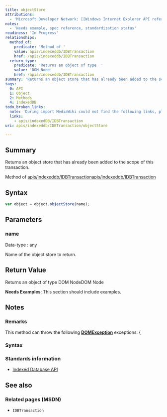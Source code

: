 ```yaml
---
title: objectStore
attributions:
  - 'Microsoft Developer Network: [[Windows Internet Explorer API reference](http://msdn.microsoft.com/en-us/library/ie/hh828809%28v=vs.85%29.aspx) Article]'
notes:
  - 'Needs example, spec reference, standardization status'
readiness: 'In Progress'
relationships:
  method_of:
    predicate: 'Method of '
    value: apis/indexeddb/IDBTransaction
    href: /apis/indexeddb/IDBTransaction
  return_type:
    predicate: 'Returns an object of type  '
    value: 'DOM Node'
    href: /apis/indexeddb/IDBTransaction
summary: 'Returns an object store that has already been added to the scope of this transaction.'
tags:
  0: API
  1: Object
  2: Methods
  4: IndexedDB
todo_broken_links:
  note: 'During import MediaWiki could not find the following links, please fix and adjust this list.'
  links:
    - apis/indexedDB/IDBTransaction
uri: apis/indexeddb/IDBTransaction/objectStore

---
```

## Summary

Returns an object store that has already been added to the scope of this transaction.

Method of [apis/indexeddb/IDBTransaction](/apis/indexeddb/IDBTransaction)[apis/indexeddb/IDBTransaction](/apis/indexeddb/IDBTransaction)

## Syntax

``` js
var object = object.objectStore(name);
```

## Parameters

### name

 Data-type
:   any

 Name of the object store to return.

## Return Value

Returns an object of type DOM NodeDOM Node

**Needs Examples**: This section should include examples.

## Notes

### Remarks

This method can throw the following [**DOMException**](/dom/DOMException) exceptions: {

### Syntax

### Standards information

-   [Indexed Database API](http://go.microsoft.com/fwlink/p/?LinkId=224519)

## See also

### Related pages (MSDN)

-   `IDBTransaction`
